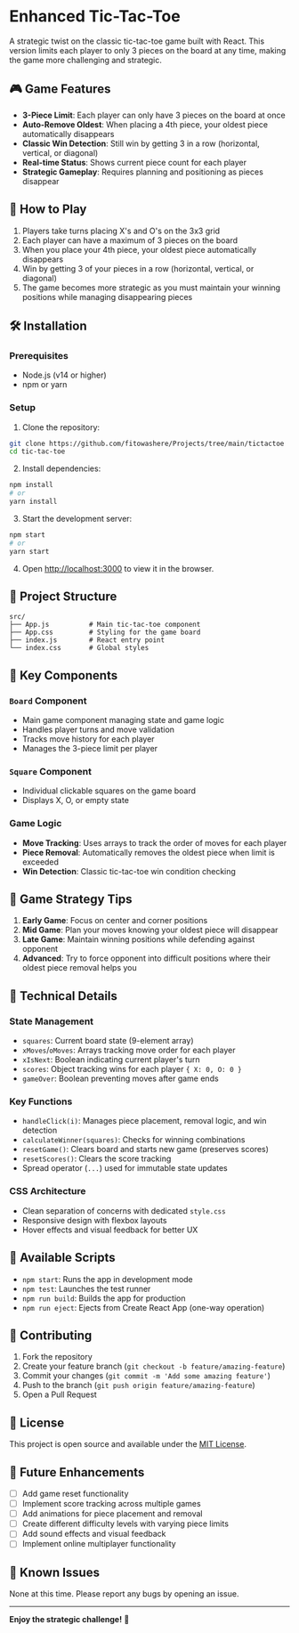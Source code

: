 # Enhanced Tic-Tac-Toe

A strategic twist on the classic tic-tac-toe game built with React. This version limits each player to only 3 pieces on the board at any time, making the game more challenging and strategic.

## 🎮 Game Features

- **3-Piece Limit**: Each player can only have 3 pieces on the board at once
- **Auto-Remove Oldest**: When placing a 4th piece, your oldest piece automatically disappears
- **Classic Win Detection**: Still win by getting 3 in a row (horizontal, vertical, or diagonal)
- **Real-time Status**: Shows current piece count for each player
- **Strategic Gameplay**: Requires planning and positioning as pieces disappear

## 🚀 How to Play

1. Players take turns placing X's and O's on the 3x3 grid
2. Each player can have a maximum of 3 pieces on the board
3. When you place your 4th piece, your oldest piece automatically disappears
4. Win by getting 3 of your pieces in a row (horizontal, vertical, or diagonal)
5. The game becomes more strategic as you must maintain your winning positions while managing disappearing pieces

## 🛠️ Installation

### Prerequisites
- Node.js (v14 or higher)
- npm or yarn

### Setup

1. Clone the repository:
```bash
git clone https://github.com/fitowashere/Projects/tree/main/tictactoe
cd tic-tac-toe
```

2. Install dependencies:
```bash
npm install
# or
yarn install
```

3. Start the development server:
```bash
npm start
# or
yarn start
```

4. Open [http://localhost:3000](http://localhost:3000) to view it in the browser.

## 📁 Project Structure

```
src/
├── App.js          # Main tic-tac-toe component
├── App.css         # Styling for the game board
├── index.js        # React entry point
└── index.css       # Global styles
```

## 🧩 Key Components

### `Board` Component
- Main game component managing state and game logic
- Handles player turns and move validation
- Tracks move history for each player
- Manages the 3-piece limit per player

### `Square` Component
- Individual clickable squares on the game board
- Displays X, O, or empty state

### Game Logic
- **Move Tracking**: Uses arrays to track the order of moves for each player
- **Piece Removal**: Automatically removes the oldest piece when limit is exceeded
- **Win Detection**: Classic tic-tac-toe win condition checking

## 🎯 Game Strategy Tips

1. **Early Game**: Focus on center and corner positions
2. **Mid Game**: Plan your moves knowing your oldest piece will disappear
3. **Late Game**: Maintain winning positions while defending against opponent
4. **Advanced**: Try to force opponent into difficult positions where their oldest piece removal helps you

## 🔧 Technical Details

### State Management
- `squares`: Current board state (9-element array)
- `xMoves`/`oMoves`: Arrays tracking move order for each player
- `xIsNext`: Boolean indicating current player's turn
- `scores`: Object tracking wins for each player `{ X: 0, O: 0 }`
- `gameOver`: Boolean preventing moves after game ends

### Key Functions
- `handleClick(i)`: Manages piece placement, removal logic, and win detection
- `calculateWinner(squares)`: Checks for winning combinations
- `resetGame()`: Clears board and starts new game (preserves scores)
- `resetScores()`: Clears the score tracking
- Spread operator (`...`) used for immutable state updates

### CSS Architecture
- Clean separation of concerns with dedicated `style.css`
- Responsive design with flexbox layouts
- Hover effects and visual feedback for better UX

## 🚀 Available Scripts

- `npm start`: Runs the app in development mode
- `npm test`: Launches the test runner
- `npm run build`: Builds the app for production
- `npm run eject`: Ejects from Create React App (one-way operation)

## 🤝 Contributing

1. Fork the repository
2. Create your feature branch (`git checkout -b feature/amazing-feature`)
3. Commit your changes (`git commit -m 'Add some amazing feature'`)
4. Push to the branch (`git push origin feature/amazing-feature`)
5. Open a Pull Request

## 📄 License

This project is open source and available under the [MIT License](LICENSE).

## 🎉 Future Enhancements

- [ ] Add game reset functionality
- [ ] Implement score tracking across multiple games
- [ ] Add animations for piece placement and removal
- [ ] Create different difficulty levels with varying piece limits
- [ ] Add sound effects and visual feedback
- [ ] Implement online multiplayer functionality

## 🐛 Known Issues

None at this time. Please report any bugs by opening an issue.

---

**Enjoy the strategic challenge!** 🎯